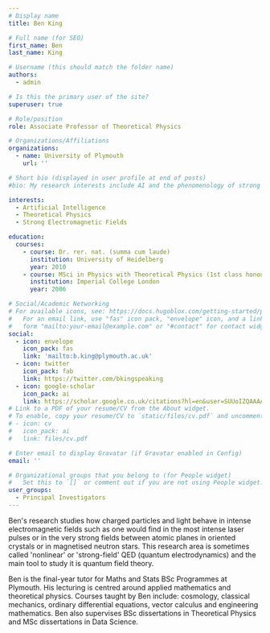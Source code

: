 ```yaml
---
# Display name
title: Ben King

# Full name (for SEO)
first_name: Ben
last_name: King

# Username (this should match the folder name)
authors:
  - admin

# Is this the primary user of the site?
superuser: true

# Role/position
role: Associate Professor of Theoretical Physics

# Organizations/Affiliations
organizations:
  - name: University of Plymouth
    url: ''

# Short bio (displayed in user profile at end of posts)
#bio: My research interests include AI and the phenomenology of strong elecctromagnetic fields

interests:
  - Artificial Intelligence
  - Theoretical Physics
  - Strong Electromagnetic Fields

education:
  courses:
    - course: Dr. rer. nat. (summa cum laude)
      institution: University of Heidelberg
      year: 2010
    - course: MSci in Physics with Theoretical Physics (1st class honours)
      institution: Imperial College London
      year: 2006

# Social/Academic Networking
# For available icons, see: https://docs.hugoblox.com/getting-started/page-builder/#icons
#   For an email link, use "fas" icon pack, "envelope" icon, and a link in the
#   form "mailto:your-email@example.com" or "#contact" for contact widget.
social:
  - icon: envelope
    icon_pack: fas
    link: 'mailto:b.king@plymouth.ac.uk'
  - icon: twitter
    icon_pack: fab
    link: https://twitter.com/bkingspeaking
  - icon: google-scholar
    icon_pack: ai
    link: https://scholar.google.co.uk/citations?hl=en&user=SUUoIZQAAAAJ&view_op=list_works&sortby=pubdate
# Link to a PDF of your resume/CV from the About widget.
# To enable, copy your resume/CV to `static/files/cv.pdf` and uncomment the lines below.
# - icon: cv
#   icon_pack: ai
#   link: files/cv.pdf

# Enter email to display Gravatar (if Gravatar enabled in Config)
email: ''

# Organizational groups that you belong to (for People widget)
#   Set this to `[]` or comment out if you are not using People widget.
user_groups:
  - Principal Investigators
---
```


Ben's research studies how charged particles and light behave in intense electromagnetic fields such as one would find in the most intense laser pulses or in the very strong fields between atomic planes in oriented crystals or in magnetised neutron stars. This research area is sometimes called 'nonlinear' or 'strong-field' QED (quantum electrodynamics) and the main tool to study it is quantum field theory.

Ben is the final-year tutor for Maths and Stats BSc Programmes at Plymouth. His lecturing is centred around applied mathematics and theoretical physics. Courses taught by Ben include: cosmology, classical mechanics, ordinary differential equations, vector calculus and engineering mathematics. Ben also supervises BSc dissertations in Theoretical Physics and MSc dissertations in Data Science.